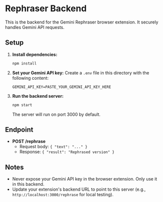 # Rephraser Backend

This is the backend for the Gemini Rephraser browser extension. It securely handles Gemini API requests.

## Setup

1. **Install dependencies:**
   ```bash
   npm install
   ```

2. **Set your Gemini API key:**
   Create a `.env` file in this directory with the following content:
   ```env
   GEMINI_API_KEY=PASTE_YOUR_GEMINI_API_KEY_HERE
   ```

3. **Run the backend server:**
   ```bash
   npm start
   ```
   The server will run on port 3000 by default.

## Endpoint

- **POST /rephrase**
  - Request body: `{ "text": "..." }`
  - Response: `{ "result": "Rephrased version" }`

## Notes
- Never expose your Gemini API key in the browser extension. Only use it in this backend.
- Update your extension's backend URL to point to this server (e.g., `http://localhost:3000/rephrase` for local testing). 